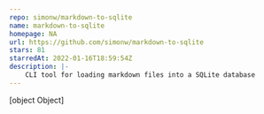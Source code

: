 ```yaml
---
repo: simonw/markdown-to-sqlite
name: markdown-to-sqlite
homepage: NA
url: https://github.com/simonw/markdown-to-sqlite
stars: 81
starredAt: 2022-01-16T18:59:54Z
description: |-
    CLI tool for loading markdown files into a SQLite database
---
```


[object Object]
